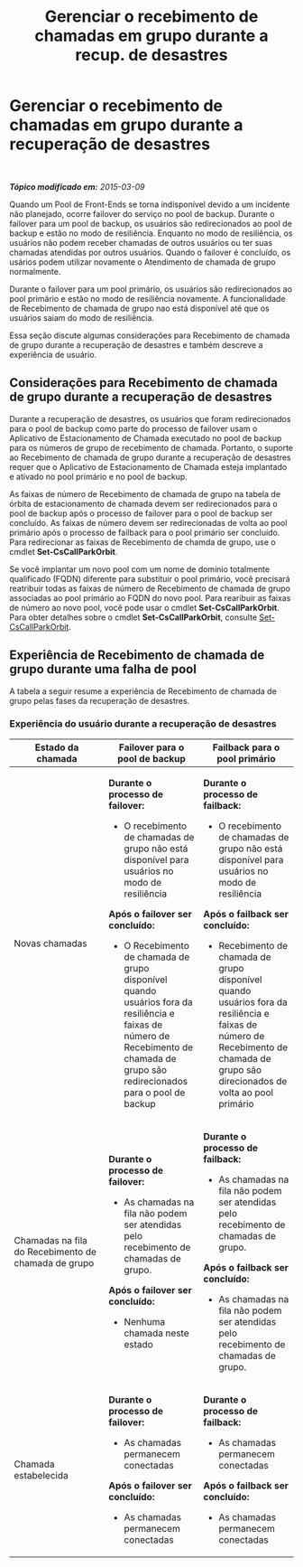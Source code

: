 ﻿---
title: "Gerenciar o recebimento de chamadas em grupo durante a recup. de desastres"
TOCTitle: "Gerenciar o recebimento de chamadas em grupo durante a recup. de desastres"
ms:assetid: 2d32f19f-c649-4a72-a4fb-edd338e3a7cc
ms:mtpsurl: https://technet.microsoft.com/pt-br/library/JJ945618(v=OCS.15)
ms:contentKeyID: 52057591
ms.date: 05/19/2016
mtps_version: v=OCS.15
ms.translationtype: HT
---

# Gerenciar o recebimento de chamadas em grupo durante a recuperação de desastres

 

_**Tópico modificado em:** 2015-03-09_

Quando um Pool de Front-Ends se torna indisponível devido a um incidente não planejado, ocorre failover do serviço no pool de backup. Durante o failover para um pool de backup, os usuários são redirecionados ao pool de backup e estão no modo de resiliência. Enquanto no modo de resiliência, os usuários não podem receber chamadas de outros usuários ou ter suas chamadas atendidas por outros usuários. Quando o failover é concluído, os usários podem utilizar novamente o Atendimento de chamada de grupo normalmente.

Durante o failover para um pool primário, os usuários são redirecionados ao pool primário e estão no modo de resiliência novamente. A funcionalidade de Recebimento de chamada de grupo nao está disponível até que os usuários saiam do modo de resiliência.

Essa seção discute algumas considerações para Recebimento de chamada de grupo durante a recuperação de desastres e também descreve a experiência de usuário.

## Considerações para Recebimento de chamada de grupo durante a recuperação de desastres

Durante a recuperação de desastres, os usuários que foram redirecionados para o pool de backup como parte do processo de failover usam o Aplicativo de Estacionamento de Chamada executado no pool de backup para os números de grupo de recebimento de chamada. Portanto, o suporte ao Recebimento de chamada de grupo durante a recuperação de desastres requer que o Aplicativo de Estacionamento de Chamada esteja implantado e ativado no pool primário e no pool de backup.

As faixas de número de Recebimento de chamada de grupo na tabela de órbita de estacionamento de chamada devem ser redirecionados para o pool de backup após o processo de failover para o pool de backup ser concluído. As faixas de número devem ser redirecionadas de volta ao pool primário após o processo de failback para o pool primário ser concluído. Para redirecionar as faixas de Recebimento de chamda de grupo, use o cmdlet **Set-CsCallParkOrbit**.

Se você implantar um novo pool com um nome de domínio totalmente qualificado (FQDN) diferente para substituir o pool primário, você precisará reatribuir todas as faixas de número de Recebimento de chamada de grupo associadas ao pool primário ao FQDN do novo pool. Para rearibuir as faixas de número ao novo pool, você pode usar o cmdlet **Set-CsCallParkOrbit**. Para obter detalhes sobre o cmdlet **Set-CsCallParkOrbit**, consulte [Set-CsCallParkOrbit](https://docs.microsoft.com/en-us/powershell/module/skype/Set-CsCallParkOrbit).

## Experiência de Recebimento de chamada de grupo durante uma falha de pool

A tabela a seguir resume a experiência de Recebimento de chamada de grupo pelas fases da recuperação de desastres.

### Experiência do usuário durante a recuperação de desastres

<table>
<colgroup>
<col style="width: 33%" />
<col style="width: 33%" />
<col style="width: 33%" />
</colgroup>
<thead>
<tr class="header">
<th>Estado da chamada</th>
<th>Failover para o pool de backup</th>
<th>Failback para o pool primário</th>
</tr>
</thead>
<tbody>
<tr class="odd">
<td><p>Novas chamadas</p></td>
<td><p><strong>Durante o processo de failover:</strong></p>
<ul>
<li><p>O recebimento de chamadas de grupo não está disponível para usuários no modo de resiliência</p></li>
</ul>
<p><strong>Após o failover ser concluído:</strong></p>
<ul>
<li><p>O Recebimento de chamada de grupo disponível quando usuários fora da resiliência e faixas de número de Recebimento de chamada de grupo são redirecionados para o pool de backup</p></li>
</ul></td>
<td><p><strong>Durante o processo de failback:</strong></p>
<ul>
<li><p>O recebimento de chamadas de grupo não está disponível para usuários no modo de resiliência</p></li>
</ul>
<p><strong>Após o failback ser concluído:</strong></p>
<ul>
<li><p>Recebimento de chamada de grupo disponível quando usuários fora da resiliência e faixas de número de Recebimento de chamada de grupo são direcionados de volta ao pool primário</p></li>
</ul></td>
</tr>
<tr class="even">
<td><p>Chamadas na fila do Recebimento de chamada de grupo</p></td>
<td><p><strong>Durante o processo de failover:</strong></p>
<ul>
<li><p>As chamadas na fila não podem ser atendidas pelo recebimento de chamadas de grupo.</p></li>
</ul>
<p><strong>Após o failover ser concluído:</strong></p>
<ul>
<li><p>Nenhuma chamada neste estado</p></li>
</ul></td>
<td><p><strong>Durante o processo de failback:</strong></p>
<ul>
<li><p>As chamadas na fila não podem ser atendidas pelo recebimento de chamadas de grupo.</p></li>
</ul>
<p><strong>Após o failback ser concluído:</strong></p>
<ul>
<li><p>As chamadas na fila não podem ser atendidas pelo recebimento de chamadas de grupo.</p></li>
</ul></td>
</tr>
<tr class="odd">
<td><p>Chamada estabelecida</p></td>
<td><p><strong>Durante o processo de failover:</strong></p>
<ul>
<li><p>As chamadas permanecem conectadas</p></li>
</ul>
<p><strong>Após o failover ser concluído:</strong></p>
<ul>
<li><p>As chamadas permanecem conectadas</p></li>
</ul></td>
<td><p><strong>Durante o processo de failback:</strong></p>
<ul>
<li><p>As chamadas permanecem conectadas</p></li>
</ul>
<p><strong>Após o failback ser concluído:</strong></p>
<ul>
<li><p>As chamadas permanecem conectadas</p></li>
</ul></td>
</tr>
</tbody>
</table>


